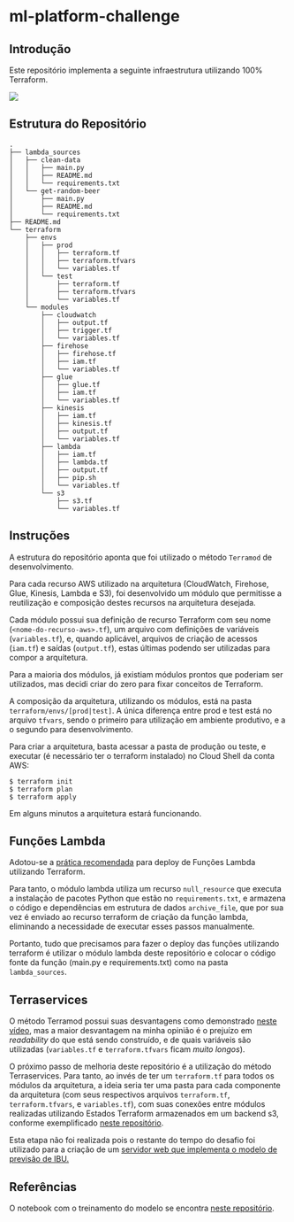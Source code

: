 # ml-platform-challenge

## Introdução

Este repositório implementa a seguinte infraestrutura utilizando 100% Terraform.

<img src="https://i.imgur.com/9q0uZIv.png">

## Estrutura do Repositório

```
.
├── lambda_sources
│   ├── clean-data
│   │   ├── main.py
│   │   ├── README.md
│   │   └── requirements.txt
│   └── get-random-beer
│       ├── main.py
│       ├── README.md
│       └── requirements.txt
├── README.md
└── terraform
    ├── envs
    │   ├── prod
    │   │   ├── terraform.tf
    │   │   ├── terraform.tfvars
    │   │   └── variables.tf
    │   └── test
    │       ├── terraform.tf
    │       ├── terraform.tfvars
    │       └── variables.tf
    └── modules
        ├── cloudwatch
        │   ├── output.tf
        │   ├── trigger.tf
        │   └── variables.tf
        ├── firehose
        │   ├── firehose.tf
        │   ├── iam.tf
        │   └── variables.tf
        ├── glue
        │   ├── glue.tf
        │   ├── iam.tf
        │   └── variables.tf
        ├── kinesis
        │   ├── iam.tf
        │   ├── kinesis.tf
        │   ├── output.tf
        │   └── variables.tf
        ├── lambda
        │   ├── iam.tf
        │   ├── lambda.tf
        │   ├── output.tf
        │   ├── pip.sh
        │   └── variables.tf
        └── s3
            ├── s3.tf
            └── variables.tf
```
## Instruções

A estrutura do repositório aponta que foi utilizado o método `Terramod` de desenvolvimento.

Para cada recurso AWS utilizado na arquitetura (CloudWatch, Firehose, Glue, Kinesis, Lambda e S3), foi desenvolvido um módulo que permitisse a reutilização e composição destes recursos na arquitetura desejada.

Cada módulo possui sua definição de recurso Terraform com seu nome (`<nome-do-recurso-aws>.tf`), um arquivo com definições de variáveis (`variables.tf`), e, quando aplicável, arquivos de criação de acessos (`iam.tf`) e saídas (`output.tf`), estas últimas podendo ser utilizadas para compor a arquitetura.

Para a maioria dos módulos, já existiam módulos prontos que poderiam ser utilizados, mas decidi criar do zero para fixar conceitos de Terraform.

A composição da arquitetura, utilizando os módulos, está na pasta `terraform/envs/[prod|test]`. A única diferença entre prod e test está no arquivo `tfvars`, sendo o primeiro para utilização em ambiente produtivo, e a o segundo para desenvolvimento.

Para criar a arquitetura, basta acessar a pasta de produção ou teste, e executar (é necessário ter o terraform instalado) no Cloud Shell da conta AWS:

```
$ terraform init
$ terraform plan
$ terraform apply
```

Em alguns minutos a arquitetura estará funcionando.

## Funções Lambda

Adotou-se a [prática recomendada](https://github.com/ozbillwang/terraform-best-practices#tips-to-deal-with-lambda-functions) para deploy de Funções Lambda utilizando Terraform.

Para tanto, o módulo lambda utiliza um recurso `null_resource` que executa a instalação de pacotes Python que estão no `requirements.txt`, e armazena o código e dependências em estrutura de dados `archive_file`, que por sua vez é enviado ao recurso terraform de criação da função lambda, eliminando a necessidade de executar esses passos manualmente.

Portanto, tudo que precisamos para fazer o deploy das funções utilizando terraform é utilizar o módulo lambda deste repositório e colocar o código fonte da função (main.py e requirements.txt) como na pasta `lambda_sources`.

## Terraservices

O método Terramod possui suas desvantagens como demonstrado [neste vídeo](https://www.youtube.com/watch?v=wgzgVm7Sqlk), mas a maior desvantagem na minha opinião é o prejuízo em _readability_ do que está sendo construído, e de quais variáveis são utilizadas (`variables.tf` e `terraform.tfvars` ficam _muito longos_).

O próximo passo de melhoria deste repositório é a utilização do método Terraservices. Para tanto, ao invés de ter um `terraform.tf` para todos os módulos da arquitetura, a ideia seria ter uma pasta para cada componente da arquitetura (com seus respectivos arquivos `terraform.tf`, `terraform.tfvars`, e `variables.tf`), com suas conexões entre módulos realizadas utilizando Estados Terraform armazenados em um backend s3, conforme exemplificado [neste repositório](https://github.com/williamtsoi1/terraservices-example). 

Esta etapa não foi realizada pois o restante do tempo do desafio foi utilizado para a criação de um [servidor web que implementa o modelo de previsão de IBU.](https://github.com/amenegola/beer-model)

## Referências

O notebook com o treinamento do modelo se encontra [neste repositório](https://github.com/amenegola/beer-model).